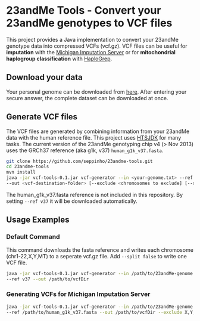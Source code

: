 # 23andMe Tools - Convert your 23andMe genotypes to VCF files

This project provides a Java implementation to convert your 23andMe genotype data into compressed VCFs (vcf.gz). VCF files can be useful for **imputation** with the [Michigan Imputation Server](https://imputationserver.sph.umich.edu) or for **mitochondrial haplogroup classification** with [HaploGrep](http://haplogrep.uibk.ac.at).

## Download your data
Your personal genome can be downloaded from [here](https://www.23andme.com/you/download). After entering your secure answer, the complete dataset can be downloaded at once.

## Generate VCF files
The VCF files are generated by combining information from your 23andMe data with the human reference file. This project uses [HTSJDK](https://github.com/samtools/htsjdk) for many tasks. 
The current version of the 23andMe genotyping chip v4 (> Nov 2013) uses the GRCh37 reference (aka g1k, v37) ```human_g1k_v37.fasta```.

```bash
git clone https://github.com/seppinho/23andme-tools.git
cd 23andme-tools
mvn install
java -jar vcf-tools-0.1.jar vcf-generator --in <your-genome.txt> --ref </path/to/human_g1k_v37.fasta> 
--out <vcf-destination-folder> [--exclude <chromosomes to exclude] [--split false]

```
The human_g1k_v37.fasta reference is not included in this repository. By setting ```--ref v37``` it will be downloaded automatically.

## Usage Examples

### Default Command
This command downloads the fasta reference and writes each chromosome (chr1-22,X,Y,MT) to a seperate vcf.gz file. Add ```--split false``` to write one VCF file. 

```bash
java -jar vcf-tools-0.1.jar vcf-generator --in /path/to/23andMe-genome.txt 
--ref v37 --out /path/to/vcfDir 
```

### Generating VCFs for Michigan Imputation Server

```bash
java -jar vcf-tools-0.1.jar vcf-generator --in /path/to/23andMe-genome.txt 
--ref /path/to/human_g1k_v37.fasta --out /path/to/vcfDir --exclude X,Y,MT
```
